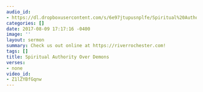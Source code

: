 ```yaml
---
audio_id:
- https://dl.dropboxusercontent.com/s/6e97jtupusnplfe/Spiritual%20Authority%20Over%20Demons.mp3?dl=0
categories: []
date: 2017-08-09 17:17:16 -0400
image: ''
layout: sermon
summary: Check us out online at https://riverrochester.com!
tags: []
title: Spiritual Authority Over Demons
verses:
- none
video_id:
- Z1lZYBfGqnw
---
```

